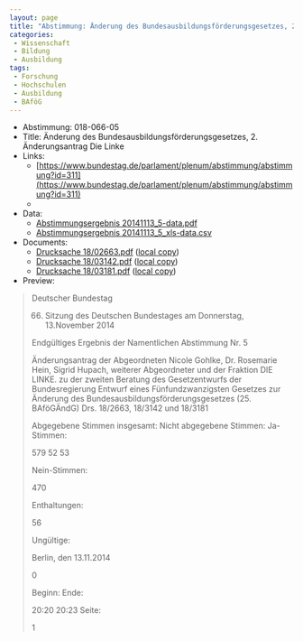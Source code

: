 ```yaml
---
layout: page
title: "Abstimmung: Änderung des Bundesausbildungsförderungsgesetzes, 2. Änderungsantrag Die Linke"
categories:
 - Wissenschaft
 - Bildung
 - Ausbildung
tags:
 - Forschung
 - Hochschulen
 - Ausbildung
 - BAföG
---
```


* Abstimmung: 018-066-05
* Title: Änderung des Bundesausbildungsförderungsgesetzes, 2. Änderungsantrag Die Linke
* Links: 
    * [https://www.bundestag.de/parlament/plenum/abstimmung/abstimmung?id=311](https://www.bundestag.de/parlament/plenum/abstimmung/abstimmung?id=311)
    * 
* Data: 
    * [Abstimmungsergebnis 20141113_5-data.pdf](/res/abstimmungsliste/20141113_5-data.pdf)
    * [Abstimmungsergebnis 20141113_5_xls-data.csv](/res/abstimmungsliste/analyses/20141113_5_xls-data.csv)
* Documents: 
    * [Drucksache 18/02663.pdf](http://dip21.bundestag.de/dip21/btd/18/026/1802663.pdf) ([local copy](/res/abstimmungsdaten/018-066-05/1802663.pdf))
    * [Drucksache 18/03142.pdf](http://dip21.bundestag.de/dip21/btd/18/031/1803142.pdf) ([local copy](/res/abstimmungsdaten/018-066-05/1803142.pdf))
    * [Drucksache 18/03181.pdf](http://dip21.bundestag.de/dip21/btd/18/031/1803181.pdf) ([local copy](/res/abstimmungsdaten/018-066-05/1803181.pdf))
* Preview: 
> Deutscher Bundestag
> 
> 66. Sitzung des Deutschen Bundestages
> am Donnerstag, 13.November 2014
> 
> Endgültiges Ergebnis der Namentlichen Abstimmung Nr. 5
> 
> Änderungsantrag der Abgeordneten Nicole Gohlke, Dr. Rosemarie Hein, Sigrid Hupach,
> weiterer Abgeordneter und der Fraktion DIE LINKE.
> zu der zweiten Beratung des Gesetzentwurfs der Bundesregierung
> Entwurf eines Fünfundzwanzigsten Gesetzes zur Änderung des
> Bundesausbildungsförderungsgesetzes (25. BAföGÄndG)
> Drs. 18/2663, 18/3142 und 18/3181
> 
> Abgegebene Stimmen insgesamt:
> Nicht abgegebene Stimmen:
> Ja-Stimmen:
> 
> 579
> 52
> 53
> 
> Nein-Stimmen:
> 
> 470
> 
> Enthaltungen:
> 
> 56
> 
> Ungültige:
> 
> Berlin, den 13.11.2014
> 
> 0
> 
> Beginn:
> Ende:
> 
> 20:20
> 20:23
> Seite:
> 
> 1
> 
> 
